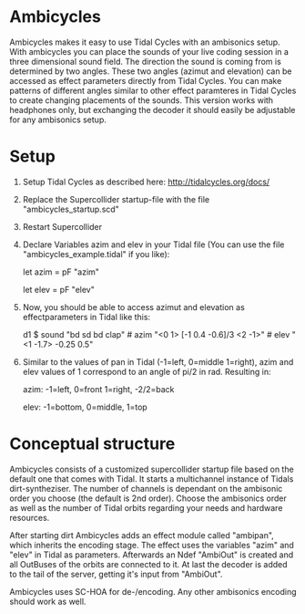 # Ambicycles
Ambicycles makes it easy to use Tidal Cycles with an ambisonics setup. With ambicycles you can place the sounds of your live coding session in a three dimensional sound field. The direction the sound is coming from is determined by two angles. These two angles (azimut and elevation) can be accessed as effect parameters directly from Tidal Cycles. You can make patterns of different angles similar to other effect paramteres in Tidal Cycles to create changing placements of the sounds. This version works with headphones only, but exchanging the decoder it should easily be adjustable for any ambisonics setup.

# Setup
1. Setup Tidal Cycles as described here: http://tidalcycles.org/docs/
2. Replace the Supercollider startup-file with the file "ambicycles_startup.scd"
3. Restart Supercollider
4. Declare Variables azim and elev in your Tidal file (You can use the file "ambicycles_example.tidal" if you like):

      let azim = pF "azim"

      let elev = pF "elev"

5. Now, you should be able to access azimut and elevation as effectparameters in Tidal like this:

      d1 $ sound "bd sd bd clap" # azim  "<0 1> [-1 0.4 -0.6]/3 <2 -1>" # elev "<1 -1.7> -0.25 0.5"

6. Similar to the values of pan in Tidal (-1=left, 0=middle 1=right), azim and elev values of 1 correspond to an angle of pi/2 in rad. Resulting in:

      azim: -1=left, 0=front 1=right, -2/2=back

      elev: -1=bottom, 0=middle, 1=top


# Conceptual structure
Ambicycles consists of a customized supercollider startup file based on the default one that comes with Tidal. It starts a multichannel instance of Tidals dirt-syntheziser. The number of channels is dependant on the ambisonic order you choose (the default is 2nd order). Choose the ambisonics order as well as the number of Tidal orbits regarding your needs and hardware resources.

After starting dirt Ambicycles adds an effect module called "ambipan", which inherits the encoding stage. The effect uses the variables "azim" and "elev" in Tidal as parameters. Afterwards an Ndef "AmbiOut" is created and all OutBuses of the orbits are connected to it. At last the decoder is added to the tail of the server, getting it's input from "AmbiOut".

Ambicycles uses SC-HOA for de-/encoding. Any other ambisonics encoding should work as well.
